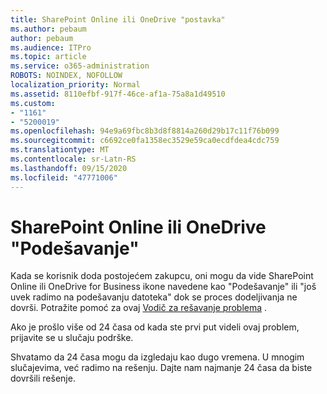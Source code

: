 ```yaml
---
title: SharePoint Online ili OneDrive "postavka"
ms.author: pebaum
author: pebaum
ms.audience: ITPro
ms.topic: article
ms.service: o365-administration
ROBOTS: NOINDEX, NOFOLLOW
localization_priority: Normal
ms.assetid: 8110efbf-917f-46ce-af1a-75a8a1d49510
ms.custom:
- "1161"
- "5200019"
ms.openlocfilehash: 94e9a69fbc8b3d8f8814a260d29b17c11f76b099
ms.sourcegitcommit: c6692ce0fa1358ec3529e59ca0ecdfdea4cdc759
ms.translationtype: MT
ms.contentlocale: sr-Latn-RS
ms.lasthandoff: 09/15/2020
ms.locfileid: "47771006"
---
```

# <a name="sharepoint-online-or-onedrive-setting-up"></a>SharePoint Online ili OneDrive "Podešavanje"

Kada se korisnik doda postojećem zakupcu, oni mogu da vide SharePoint Online ili OneDrive for Business ikone navedene kao "Podešavanje" ili "još uvek radimo na podešavanju datoteka" dok se proces dodeljivanja ne dovrši. Potražite pomoć za ovaj [Vodič za rešavanje problema](https://docs.microsoft.com/sharepoint/support/sites/troubleshooting-guide-for-sites-stopped-at-provisioning) .

Ako je prošlo više od 24 časa od kada ste prvi put videli ovaj problem, prijavite se u slučaju podrške.

Shvatamo da 24 časa mogu da izgledaju kao dugo vremena. U mnogim slučajevima, već radimo na rešenju. Dajte nam najmanje 24 časa da biste dovršili rešenje.
